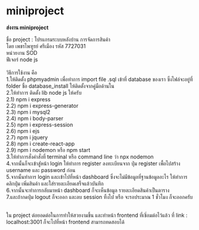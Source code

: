 # miniproject
<b>ส่งงาน miniproject</b>

ชื่อ project : โปรแกรมระบบหลังบ้าน การจัดการสินค้า<br>
โดย เพชรไพฑูรย์ ศรีเมือง รหัส 7727031<br>
หน่วยงาน SOD<br>
ฟีเจอร์ node js<br>
<br>
วิธีการใช้งาน คือ <br>
1.ให้ติดตั้ง phpmyadmin เพื่อทำการ import file .sql เข้าที่ database ของเรา ซึ่งไฟล์จะอยู่ที่ folder ชื่อ database_install ให้ติดตั้งจากคู่มือด้านใน<br>
2.ให้ทำการ ติดตั้ง lib node js ให้ครับ<br>
  2.1) npm i express<br>
  2.2) npm i express-generator<br>
  2.3) npm i mysql2<br>
  2.4) npm i body-parser<br>
  2.5) npm i express-session<br>
  2.6) npm i ejs<br>
  2.7) npm i jquery<br>
  2.8) npm i create-react-app<br>
  2.9) npm i nodemon หรือ npm start<br>
3.ให้ทำการสั่งคำสั่งที่ terminal หรือ command line ว่า npx nodemon<br>
4.จากนั้นก็จะเข้าสู่่หน้า login ให้ทำการ register ลงทะเบียนจาก ปุ่ม register เพื้อไปสร้าง username และ password ก่อน<br>
5.จากนั้นทำการ login และเข้าไปที่หน้า dashboard ซึ่งจะไม่มีข้อมูลที่ฐานข้อมูลอะไร ให้ทำการคลิกปุ่ม เพิ่มสินค้า และใส่รายละเอียดเสร็จแล้วบันทึก<br>
6.จากนั้นจะทำการกลับมาหน้า dashboard ก็จะเห็นข้อมูล รายละเอียดสินค้าเป็นตาราง<br>
7.และถ้ากดปุ่ม logout ก็จะออก และลบ session ทิ้งไป หรือ จะรอประมาณ 1 ชั่วโมง ก็จะออกครับ<br><br>

ใน project ต่อยอดต่อในการทำให้สวยงามขึ้น และทำหน้า frontend ที่เชิ่อมต่อไว้แล้ว ที่ link : localhost:3001 ก็จะไปที่หน้า frontend สามารถทดสอบได้
